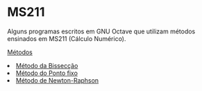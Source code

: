 # MS211
Alguns programas escritos em GNU Octave que utilizam métodos ensinados em MS211 (Cálculo Numérico).

<a href="Metodos">Métodos</a>

  <li><a href="Metodos/bissecção.m">Método da Bissecção</a>
  <li><a href="Metodos/ponto_fixo.m">Método do Ponto fixo</a>
  <li><a href="Metodos/newton_raphson.m">Método de Newton-Raphson</a>
